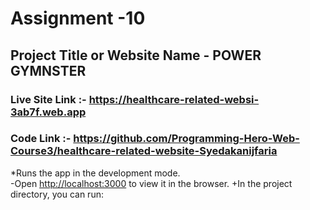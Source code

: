 # Assignment -10

## Project Title or Website Name - POWER GYMNSTER

### Live Site Link :- https://healthcare-related-websi-3ab7f.web.app

### Code Link :- https://github.com/Programming-Hero-Web-Course3/healthcare-related-website-Syedakanijfaria




*Runs the app in the development mode.\
-Open [http://localhost:3000](http://localhost:3000) to view it in the browser.
+In the project directory, you can run:
